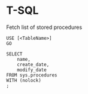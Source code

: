 T-SQL
=====

Fetch list of stored procedures

    USE [<TableName>]
    GO

    SELECT 
        name,
        create_date,
        modify_date
    FROM sys.procedures
    WITH (nolock)
    ;
